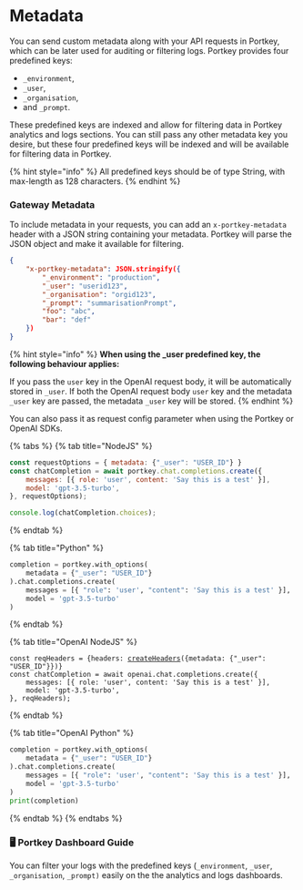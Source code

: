 # Metadata

You can send custom metadata along with your API requests in Portkey, which can be later used for auditing or filtering logs. Portkey provides four predefined keys:&#x20;

* `_environment`,&#x20;
* `_user`,
* `_organisation`,&#x20;
* and `_prompt`.&#x20;

These predefined keys are indexed and allow for filtering data in Portkey analytics and logs sections. You can still pass any other metadata key you desire, but these four predefined keys will be indexed and will be available for filtering data in Portkey.

{% hint style="info" %}
All predefined keys should be of type String, with max-length as 128 characters.
{% endhint %}

### Gateway Metadata

To include metadata in your requests, you can add an `x-portkey-metadata` header with a JSON string containing your metadata. Portkey will parse the JSON object and make it available for filtering.

```json
{    
    "x-portkey-metadata": JSON.stringify({
        "_environment": "production",
        "_user": "userid123",
        "_organisation": "orgid123",
        "_prompt": "summarisationPrompt",
        "foo": "abc",
        "bar": "def"
    })
}
```

{% hint style="info" %}
**When using the \_user predefined key, the following behaviour applies:**

If you pass the `user` key in the OpenAI request body, it will be automatically stored in `_user`. If both the OpenAI request body `user` key and the metadata `_user` key are passed, the metadata `_user` key will be stored.
{% endhint %}

You can also pass it as request config parameter when using the Portkey or OpenAI SDKs.

{% tabs %}
{% tab title="NodeJS" %}
```javascript
const requestOptions = { metadata: {"_user": "USER_ID"} }
const chatCompletion = await portkey.chat.completions.create({
    messages: [{ role: 'user', content: 'Say this is a test' }],
    model: 'gpt-3.5-turbo',
}, requestOptions);

console.log(chatCompletion.choices);
```
{% endtab %}

{% tab title="Python" %}
```python
completion = portkey.with_options(
    metadata = {"_user": "USER_ID"}
).chat.completions.create(
    messages = [{ "role": 'user', "content": 'Say this is a test' }],
    model = 'gpt-3.5-turbo'
)
```
{% endtab %}

{% tab title="OpenAI NodeJS" %}
<pre class="language-javascript"><code class="lang-javascript">const reqHeaders = {headers: <a data-footnote-ref href="#user-content-fn-1">createHeaders</a>({metadata: {"_user": "USER_ID"}})}
const chatCompletion = await openai.chat.completions.create({
    messages: [{ role: 'user', content: 'Say this is a test' }],
    model: 'gpt-3.5-turbo',
}, reqHeaders);
</code></pre>
{% endtab %}

{% tab title="OpenAI Python" %}
```python
completion = portkey.with_options(
    metadata = {"_user": "USER_ID"}
).chat.completions.create(
    messages = [{ "role": 'user', "content": 'Say this is a test' }],
    model = 'gpt-3.5-turbo'
)
print(completion)
```
{% endtab %}
{% endtabs %}

### **🖥️ Portkey Dashboard Guide**

You can filter your logs with the predefined keys (`_environment`, `_user`, `_organisation`, `_prompt)` easily on the the analytics and logs dashboards.

[^1]: Imported from the Portkey SDK
